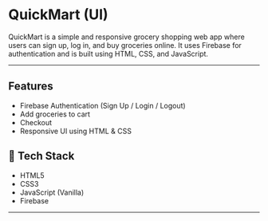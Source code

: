 # QuickMart (UI)  

QuickMart is a simple and responsive grocery shopping web app where users can sign up, log in, and buy groceries online. It uses Firebase for authentication and is built using HTML, CSS, and JavaScript.

---

##  Features

- Firebase Authentication (Sign Up / Login / Logout)
- Add groceries to cart
- Checkout
- Responsive UI using HTML & CSS

  
## 🚀 Tech Stack

- HTML5
- CSS3
- JavaScript (Vanilla)
- Firebase

---

